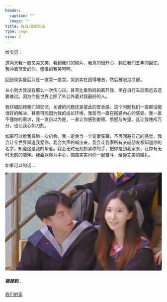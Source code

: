 ```yaml
---
header:
  caption: ""
  image: ""
title: 告白/最后的话
type: page
view: 2
---
```


给宝贝：

这两天我一直又哭又笑，看到我们的照片，我真的很开心，翻过我们五年的回忆，我冲着可爱的你、傻傻的我笑呵呵。

回到现实最后只是一直哭一直哭，哭到实在困得睡去，然后被眼泪凉醒。

从小到大我没有那么一次伤心过。甚至比看到妈妈离开我，坐在自行车后面远去还要难过。因为你是世界上除了外公外婆对我最好的人。

我仔细回顾我们的交流，关键的问题还是彼此的安全感。这个问题我们一直都没能很好的解决，甚至可能因为我的成长环境，我反而一直在回避内心的感受。我一直不懂你的需求，我一直自以为是，一直让你感到委屈、愤怒与失望。这让我愧疚万分，也让我心如刀割。

如果可以给我最后一次机会，我一定会当一个宠妻狂魔，不再回避自己的感觉，我会让全世界知道我爱你，我会大声的喊出来，我会让我家所有亲戚朋友都知道你的名字，知道这是我的挚爱。我会无时无刻抓紧你的手，把你接到我家来，让你有无时无刻的陪伴。我会以你为中心，踏踏实实同你一起奋斗，给你完美的婚礼。

如果可以的话...

![](image/look.jpg)

##### 链接到..
[我们的家](https://ziqian-xia.tech/family/)